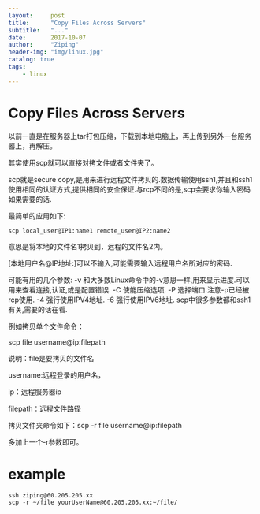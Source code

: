 ```yaml
---
layout:     post
title:      "Copy Files Across Servers"
subtitle:   "..."
date:       2017-10-07
author:     "Ziping"
header-img: "img/linux.jpg"
catalog: true
tags:
    - linux
---
```


# Copy Files Across Servers

以前一直是在服务器上tar打包压缩，下载到本地电脑上，再上传到另外一台服务器上，再解压。

其实使用scp就可以直接对拷文件或者文件夹了。

scp就是secure copy,是用来进行远程文件拷贝的.数据传输使用ssh1,并且和ssh1使用相同的认证方式,提供相同的安全保证.与rcp不同的是,scp会要求你输入密码如果需要的话. 

最简单的应用如下: 

``` shell
scp local_user@IP1:name1 remote_user@IP2:name2 
```

意思是将本地的文件名1拷贝到，远程的文件名2内。

[本地用户名@IP地址:]可以不输入,可能需要输入远程用户名所对应的密码. 

可能有用的几个参数: 
-v 和大多数Linux命令中的-v意思一样,用来显示进度.可以用来查看连接,认证,或是配置错误. 
-C 使能压缩选项. 
-P 选择端口.注意-p已经被rcp使用. 
-4 强行使用IPV4地址. 
-6 强行使用IPV6地址. 
scp中很多参数都和ssh1有关,需要的话在看.

例如拷贝单个文件命令：

scp file username@ip:filepath

说明：file是要拷贝的文件名   

username:远程登录的用户名，

ip：远程服务器ip

filepath：远程文件路径

拷贝文件夹命令如下：scp -r file username@ip:filepath

多加上一个-r参数即可。

# example
```shell
ssh ziping@60.205.205.xx
scp -r ~/file yourUserName@60.205.205.xx:~/file/
```